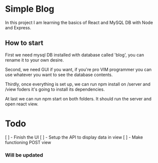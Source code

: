# Simple Blog

In this project I am learning the basics of React and MySQL DB with Node and Express.


## How to start
First we need mysql DB installed with database called 'blog', you can rename it to your own desire. 

Second, we need GUI if you want, if you're pro VIM programmer you can use whatever you want to see the database contents. 

Thirdly, once everything is set up, we can run npm install on /server and /view foders it's going to install its dependencies.

At last we can run npm start on both folders. It should run the server and open react view. 

# Todo 

[ ] - Finish the UI
[ ] - Setup the API to display data in view
[ ] - Make functioning POST view

### Will be updated
